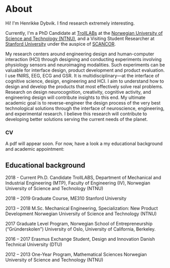 # About

Hi! I'm Henrikke Dybvik. I find research extremely interesting. 

Currently, I'm a PhD Candidate at [TrollLABs](https://www.ntnu.edu/mtp/trolllabs) at the [Norwegian University of Science and Technology (NTNU)](https://www.ntnu.edu/), and a Visiting Student Researcher at [Stanford University](https://www.stanford.edu/) under the auspice of [SCANCOR](https://scancor.org/). 

My research centers around engineering design and human-computer interaction (HCI) through designing and conducting experiments involving physiology sensors and neuroimaging modalities. Such experiments can be valuable for interface design, product development and product evaluation. I use fNIRS, EEG, ECG and GSR. It is multidisciplinary—at the interface of cognitive science, design, engineering and HCI. I aim to understand how to design and develop the products that most effectively solve real problems. Research on design neurocognition, creativity, cognitive activity, and engineering design will contribute insights to this end. My ultimate academic goal is to reverse-engineer the design process of the very best technological solutions through the interface of neuroscience, engineering, and experimental research. I believe this research will contribute to developing better solutions serving the current needs of the planet. 

### CV
A pdf will appear soon. For now, have a look a my educational background and academic appointment:

## Educational background
2018 - Current	Ph.D. Candidate
		TrollLABS, Department of Mechanical and Industrial Engineering (MTP), 
		Faculty of Engineering (IV),
		Norwegian University of Science and Technology (NTNU)

2018 – 2019	Graduate Course, ME310
		Stanford University

2013 – 2018	M.Sc. Mechanical Engineering, Specialization: New Product Development
		Norwegian University of Science and Technology (NTNU)

2017		Graduate Level Program, 	Norwegian School of Entrepreneurship (“Gründerskolen”)
		University of Oslo,
		University of California, Berkeley.

2016 – 2017	Erasmus Exchange Student, Design and Innovation
		Danish Technical University (DTU)

2012 – 2013	One-Year Program, Mathematical Sciences
		Norwegian University of Science and Technology (NTNU)








